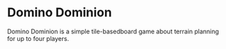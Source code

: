 # Domino Dominion

Domino Dominion is a simple tile-basedboard game about terrain planning for up to four players.
